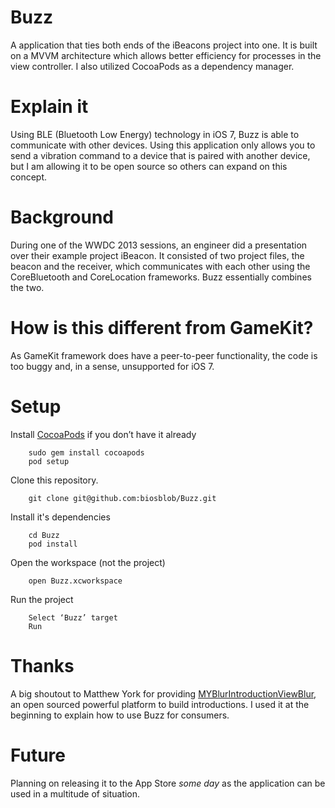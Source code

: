 # Buzz 
A application that ties both ends of the iBeacons project into one. It is built on a MVVM architecture which allows better efficiency for processes in the view controller.  I also utilized CocoaPods as a dependency manager.

# Explain it
Using BLE (Bluetooth Low Energy) technology in iOS 7, Buzz is able to communicate with other devices. Using this application only allows you to send a vibration command to a device that is paired with another device, but I am allowing it to be open source so others can expand on this concept. 

# Background
During one of the WWDC 2013 sessions, an engineer did a presentation over their example project iBeacon. It consisted of two project files, the beacon and the receiver, which communicates with each other using the CoreBluetooth and CoreLocation frameworks. Buzz essentially combines the two.

# How is this different from GameKit?
As GameKit framework does have a peer-to-peer functionality, the code is too buggy and, in a sense, unsupported for iOS 7. 

#  Setup
Install [CocoaPods](http://cocoapods.org/) if you don’t have it already

        sudo gem install cocoapods
        pod setup
        
Clone this repository.

		git clone git@github.com:biosblob/Buzz.git

Install it's dependencies
		
		cd Buzz
		pod install

Open the workspace (not the project)
		
		open Buzz.xcworkspace
		
Run the project
		
		Select ‘Buzz’ target
		Run

# Thanks
A big shoutout to  Matthew York for providing [MYBlurIntroductionViewBlur](https://github.com/MatthewYork/MYBlurIntroductionView), an open sourced powerful platform to build introductions. I used it at the beginning to explain how to use Buzz for consumers.

# Future
Planning on releasing it to the App Store *some day* as the application can be used in a multitude of situation.
